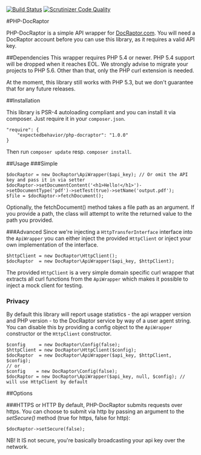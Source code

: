 [![Build Status](https://travis-ci.org/expectedbehavior/php-docraptor.svg?branch=master)](https://travis-ci.org/expectedbehavior/php-docraptor) [![Scrutinizer Code Quality](https://scrutinizer-ci.com/g/expectedbehavior/php-docraptor/badges/quality-score.png)](https://scrutinizer-ci.com/g/expectedbehavior/php-docraptor/)

#PHP-DocRaptor

PHP-DocRaptor is a simple API wrapper for [DocRaptor.com](https://docraptor.com/).
You will need a DocRaptor account before you can use this library, as it requires a valid API key.

##Dependencies
This wrapper requires PHP 5.4 or newer. PHP 5.4 support will be dropped when it reaches EOL. We strongly advise to migrate your projects to PHP 5.6. Other than that, only the PHP curl extension is needed.

At the moment, this library still works with PHP 5.3, but we don't guarantee that for any future releases.

##Installation

This library is PSR-4 autoloading compliant and you can install it via composer. Just require it in your `composer.json`.

    "require": {
        "expectedbehavior/php-docraptor": "1.0.0"
    }

Then run `composer update` resp. `composer install`.

##Usage
###Simple

    $docRaptor = new DocRaptor\ApiWrapper($api_key); // Or omit the API key and pass it in via setter
    $docRaptor->setDocumentContent('<h1>Hello!</h1>')->setDocumentType('pdf')->setTest(true)->setName('output.pdf');
    $file = $docRaptor->fetchDocument();

Optionally, the fetchDocument() method takes a file path as an argument.  If you provide
a path, the class will attempt to write the returned value to the path you provided.

###Advanced
Since we're injecting a `HttpTransferInterface` interface into the `ApiWrapper` you can either inject the provided `HttpClient` or inject your own implementation of the interface.

    $httpClient = new DocRaptor\HttpClient();
    $docRaptor  = new DocRaptor\ApiWrapper($api_key, $httpClient);

The provided `HttpClient` is a very simple domain specific curl wrapper that extracts all curl functions from the `ApiWrapper` which makes it possible to inject a mock client for testing.

### Privacy

By default this library will report usage statistics - the api wrapper version and PHP version - to the DocRaptor service by way of a user agent string. You can disable this by providing a config object to the `ApiWrapper` constructor or the `HttpClient` constructor.

    $config     = new DocRaptor\Config(false);
    $httpClient = new DocRaptor\HttpClient($config);
    $docRaptor  = new DocRaptor\ApiWrapper($api_key, $httpClient, $config);
    // or
    $config    = new DocRaptor\Config(false);
    $docRaptor = new DocRaptor\ApiWrapper($api_key, null, $config); // will use HttpClient by default

##Options

###HTTPS or HTTP
By default, PHP-DocRaptor submits requests over https.  You can choose to submit via http by passing an argument to the *setSecure()* method (true for https, false for http):

	$docRaptor->setSecure(false);

NB! It IS not secure, you're basically broadcasting your api key over the network.
